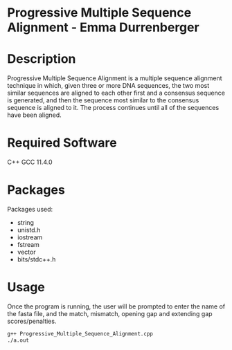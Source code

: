 # Progressive Multiple Sequence Alignment - Emma Durrenberger

# Description

Progressive Multiple Sequence Alignment is a multiple sequence alignment technique in which, given three or more DNA sequences, the two most similar sequences are aligned to each other first and a consensus sequence is generated, and then the sequence most similar to the consensus sequence is aligned to it. The process continues until all of the sequences have been aligned.

# Required Software

C++ GCC 11.4.0

# Packages

Packages used: 
* string
* unistd.h
* iostream
* fstream
* vector
* bits/stdc++.h

# Usage 

Once the program is running, the user will be prompted to enter the name of the fasta file, and the match, mismatch, opening gap and extending gap scores/penalties. 

```bash
g++ Progressive_Multiple_Sequence_Alignment.cpp	
./a.out
```